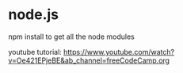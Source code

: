 # node.js

npm install to get all the node modules

youtube tutorial: https://www.youtube.com/watch?v=Oe421EPjeBE&ab_channel=freeCodeCamp.org
